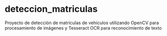# deteccion_matriculas
Proyecto de detección de matrículas de vehículos utilizando OpenCV para procesamiento de imágenes y Tesseract OCR para reconocimiento de texto
